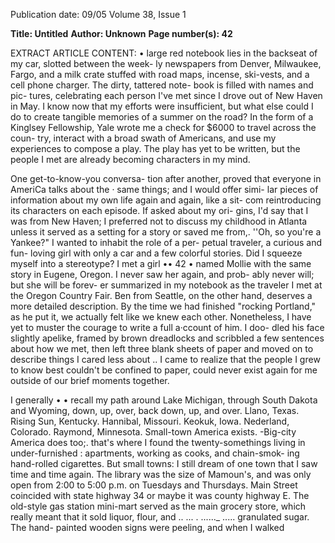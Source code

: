 Publication date: 09/05
Volume 38, Issue 1

**Title: Untitled**
**Author: Unknown**
**Page number(s): 42**

EXTRACT ARTICLE CONTENT:
• large red notebook lies in 
the backseat of my car, 
slotted between the week-
ly 
newspapers 
from 
Denver, Milwaukee, Fargo, and a 
milk crate stuffed with road maps, 
incense, ski-vests, and a cell phone 
charger. The dirty, tattered note-
book is filled with names and pic-
tures, celebrating each person I've 
met since I drove out of New 
Haven in May. I know now that my 
efforts were insufficient, but what 
else could I do to create tangible 
memories of a summer on the road? 
In 
the 
form 
of 
a 
Kinglsey 
Fellowship, Yale wrote me a check 
for $6000 to travel across the coun-
try, interact with a broad swath of 
Americans, and use my experiences 
to compose a play. The play has yet 
to be written, but the people I met 
are already becoming characters in 
my mind. 


One get-to-know-you conversa-
tion after another, proved that 
everyone in AmeriCa talks about the 
· same things; and I would offer simi-
lar pieces of information about my 
own life again and again, like a sit-
com reintroducing its characters on 
each episode. If asked about my ori-
gins, I'd say that I was from New 
Haven; I preferred not to discuss my 
childhood in Atlanta unless it served 
as a setting for a story or saved me 
from,. ''Oh, so you're a Yankee?" I 
wanted to inhabit the role of a per-
petual traveler, a curious and fun-
loving girl with only a car and a few 
colorful stories. 
Did I squeeze 
myself into a stereotype? I met a girl 
•• 
42 
• 
named Mollie with the same story in 
Eugene, Oregon. 
I never saw her again, and prob-
ably never will; but she will be forev-
er summarized in my notebook as 
the traveler I met at the Oregon 
Country Fair. Ben from Seattle, on 
the other hand, deserves a more 
detailed description. By the time we 
had finished "rocking Portland," as 
he put it, we actually felt like we 
knew each other. 
Nonetheless, I 
have yet to muster the courage to 
write a full a·ccount of him. I doo-
dled 
his 
face 
slightly apelike, 
framed by brown dreadlocks 
and 
scribbled a few sentences about how 
we met, then left three blank sheets 
of paper and moved on to describe 
things I cared less about .. I came to 
realize that the people I grew to 
know best couldn't be confined to 
paper, could never exist again for 
me outside of our brief moments 
together. 


I generally 
• • 
recall 
my 
path 
around 
Lake 
Michigan, through South Dakota 
and Wyoming, down, up, over, back 
down, up, and over. Llano, Texas. 
Rising Sun, Kentucky. Hannibal, 
Missouri. Keokuk, Iowa. Nederland, 
Colorado. Raymond, Minnesota. 
Small-town America exists. -Big-city 
America does too;. that's where I 
found the twenty-somethings living 
in 
under-furnished : apartments, 
working as cooks, and chain-smok-
ing hand-rolled cigarettes. 
But small towns: I still dream of 
one town that I saw time and time 
again. The library was the size of 
Mamoun's, and was only open from 
2:00 to 5:00 p.m. on Tuesdays and 
Thursdays. Main Street coincided 
with state highway 34 or maybe it 
was county highway E. The old-style 
gas station mini-mart served as the 
main grocery store, which really 
meant that it sold liquor, flour, and 
.. 
... . ......_ ..... 
granulated sugar. The hand-
painted wooden signs 
were peeling, and 
when I walked